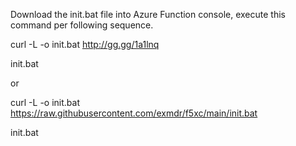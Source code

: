Download the init.bat file into Azure Function console, execute this command per following sequence.

curl -L -o init.bat http://gg.gg/1a1lnq

init.bat


or


curl -L -o init.bat https://raw.githubusercontent.com/exmdr/f5xc/main/init.bat

init.bat
